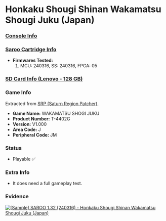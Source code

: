 # Honkaku Shougi Shinan Wakamatsu Shougi Juku (Japan)

### [Console Info](../../../../Info/Consoles/VA13/README.md)

### [Saroo Cartridge Info](../../../../Info/Cartridges/RetroGameParadiseStore/1.32F/README.md)

- <b>Firmwares Tested:</b>
  1. MCU: 240316, SS: 240316, FPGA: 05

### [SD Card Info (Lenovo - 128 GB)](../../../../Info/SdCards/Lenovo/128GB/README.md)

### Game Info

Extracted from [SRP (Saturn Region Patcher)](https://segaxtreme.net/resources/saturn-region-patcher.81/download).

- <b>Game Name:</b> WAKAMATSU SHOGI JUKU
- <b>Product Number:</b> T-4402G
- <b>Version:</b> V1.000
- <b>Area Code:</b> J
- <b>Peripheral Code:</b> JM

### Status

- Playable :white_check_mark:

### Extra Info

- It does need a full gameplay test.

### Evidence

[![[Sample] SAROO 1.32 (240316) - Honkaku Shougi Shinan Wakamatsu Shougi Juku (Japan)](https://img.youtube.com/vi/Ykm6WVgYoXU/0.jpg)](https://www.youtube.com/watch?v=Ykm6WVgYoXU)
